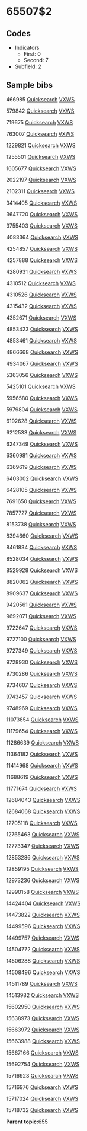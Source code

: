 # 65507$2

## Codes

-   Indicators
    -   First: 0
    -   Second: 7
-   Subfield: 2

## Sample bibs

466985 [Quicksearch](https://search.library.yale.edu/catalog/466985) [VXWS](http://prodorbis.library.yale.edu:7014/vxws/GetHoldingsService?bibId=466985)

579842 [Quicksearch](https://search.library.yale.edu/catalog/579842) [VXWS](http://prodorbis.library.yale.edu:7014/vxws/GetHoldingsService?bibId=579842)

719675 [Quicksearch](https://search.library.yale.edu/catalog/719675) [VXWS](http://prodorbis.library.yale.edu:7014/vxws/GetHoldingsService?bibId=719675)

763007 [Quicksearch](https://search.library.yale.edu/catalog/763007) [VXWS](http://prodorbis.library.yale.edu:7014/vxws/GetHoldingsService?bibId=763007)

1229821 [Quicksearch](https://search.library.yale.edu/catalog/1229821) [VXWS](http://prodorbis.library.yale.edu:7014/vxws/GetHoldingsService?bibId=1229821)

1255501 [Quicksearch](https://search.library.yale.edu/catalog/1255501) [VXWS](http://prodorbis.library.yale.edu:7014/vxws/GetHoldingsService?bibId=1255501)

1605677 [Quicksearch](https://search.library.yale.edu/catalog/1605677) [VXWS](http://prodorbis.library.yale.edu:7014/vxws/GetHoldingsService?bibId=1605677)

2022197 [Quicksearch](https://search.library.yale.edu/catalog/2022197) [VXWS](http://prodorbis.library.yale.edu:7014/vxws/GetHoldingsService?bibId=2022197)

2102311 [Quicksearch](https://search.library.yale.edu/catalog/2102311) [VXWS](http://prodorbis.library.yale.edu:7014/vxws/GetHoldingsService?bibId=2102311)

3414405 [Quicksearch](https://search.library.yale.edu/catalog/3414405) [VXWS](http://prodorbis.library.yale.edu:7014/vxws/GetHoldingsService?bibId=3414405)

3647720 [Quicksearch](https://search.library.yale.edu/catalog/3647720) [VXWS](http://prodorbis.library.yale.edu:7014/vxws/GetHoldingsService?bibId=3647720)

3755403 [Quicksearch](https://search.library.yale.edu/catalog/3755403) [VXWS](http://prodorbis.library.yale.edu:7014/vxws/GetHoldingsService?bibId=3755403)

4083364 [Quicksearch](https://search.library.yale.edu/catalog/4083364) [VXWS](http://prodorbis.library.yale.edu:7014/vxws/GetHoldingsService?bibId=4083364)

4254857 [Quicksearch](https://search.library.yale.edu/catalog/4254857) [VXWS](http://prodorbis.library.yale.edu:7014/vxws/GetHoldingsService?bibId=4254857)

4257888 [Quicksearch](https://search.library.yale.edu/catalog/4257888) [VXWS](http://prodorbis.library.yale.edu:7014/vxws/GetHoldingsService?bibId=4257888)

4280931 [Quicksearch](https://search.library.yale.edu/catalog/4280931) [VXWS](http://prodorbis.library.yale.edu:7014/vxws/GetHoldingsService?bibId=4280931)

4310512 [Quicksearch](https://search.library.yale.edu/catalog/4310512) [VXWS](http://prodorbis.library.yale.edu:7014/vxws/GetHoldingsService?bibId=4310512)

4310526 [Quicksearch](https://search.library.yale.edu/catalog/4310526) [VXWS](http://prodorbis.library.yale.edu:7014/vxws/GetHoldingsService?bibId=4310526)

4315432 [Quicksearch](https://search.library.yale.edu/catalog/4315432) [VXWS](http://prodorbis.library.yale.edu:7014/vxws/GetHoldingsService?bibId=4315432)

4352671 [Quicksearch](https://search.library.yale.edu/catalog/4352671) [VXWS](http://prodorbis.library.yale.edu:7014/vxws/GetHoldingsService?bibId=4352671)

4853423 [Quicksearch](https://search.library.yale.edu/catalog/4853423) [VXWS](http://prodorbis.library.yale.edu:7014/vxws/GetHoldingsService?bibId=4853423)

4853461 [Quicksearch](https://search.library.yale.edu/catalog/4853461) [VXWS](http://prodorbis.library.yale.edu:7014/vxws/GetHoldingsService?bibId=4853461)

4866668 [Quicksearch](https://search.library.yale.edu/catalog/4866668) [VXWS](http://prodorbis.library.yale.edu:7014/vxws/GetHoldingsService?bibId=4866668)

4934067 [Quicksearch](https://search.library.yale.edu/catalog/4934067) [VXWS](http://prodorbis.library.yale.edu:7014/vxws/GetHoldingsService?bibId=4934067)

5363056 [Quicksearch](https://search.library.yale.edu/catalog/5363056) [VXWS](http://prodorbis.library.yale.edu:7014/vxws/GetHoldingsService?bibId=5363056)

5425101 [Quicksearch](https://search.library.yale.edu/catalog/5425101) [VXWS](http://prodorbis.library.yale.edu:7014/vxws/GetHoldingsService?bibId=5425101)

5956580 [Quicksearch](https://search.library.yale.edu/catalog/5956580) [VXWS](http://prodorbis.library.yale.edu:7014/vxws/GetHoldingsService?bibId=5956580)

5979804 [Quicksearch](https://search.library.yale.edu/catalog/5979804) [VXWS](http://prodorbis.library.yale.edu:7014/vxws/GetHoldingsService?bibId=5979804)

6192628 [Quicksearch](https://search.library.yale.edu/catalog/6192628) [VXWS](http://prodorbis.library.yale.edu:7014/vxws/GetHoldingsService?bibId=6192628)

6212533 [Quicksearch](https://search.library.yale.edu/catalog/6212533) [VXWS](http://prodorbis.library.yale.edu:7014/vxws/GetHoldingsService?bibId=6212533)

6247349 [Quicksearch](https://search.library.yale.edu/catalog/6247349) [VXWS](http://prodorbis.library.yale.edu:7014/vxws/GetHoldingsService?bibId=6247349)

6360981 [Quicksearch](https://search.library.yale.edu/catalog/6360981) [VXWS](http://prodorbis.library.yale.edu:7014/vxws/GetHoldingsService?bibId=6360981)

6369619 [Quicksearch](https://search.library.yale.edu/catalog/6369619) [VXWS](http://prodorbis.library.yale.edu:7014/vxws/GetHoldingsService?bibId=6369619)

6403002 [Quicksearch](https://search.library.yale.edu/catalog/6403002) [VXWS](http://prodorbis.library.yale.edu:7014/vxws/GetHoldingsService?bibId=6403002)

6428105 [Quicksearch](https://search.library.yale.edu/catalog/6428105) [VXWS](http://prodorbis.library.yale.edu:7014/vxws/GetHoldingsService?bibId=6428105)

7691650 [Quicksearch](https://search.library.yale.edu/catalog/7691650) [VXWS](http://prodorbis.library.yale.edu:7014/vxws/GetHoldingsService?bibId=7691650)

7857727 [Quicksearch](https://search.library.yale.edu/catalog/7857727) [VXWS](http://prodorbis.library.yale.edu:7014/vxws/GetHoldingsService?bibId=7857727)

8153738 [Quicksearch](https://search.library.yale.edu/catalog/8153738) [VXWS](http://prodorbis.library.yale.edu:7014/vxws/GetHoldingsService?bibId=8153738)

8394660 [Quicksearch](https://search.library.yale.edu/catalog/8394660) [VXWS](http://prodorbis.library.yale.edu:7014/vxws/GetHoldingsService?bibId=8394660)

8461834 [Quicksearch](https://search.library.yale.edu/catalog/8461834) [VXWS](http://prodorbis.library.yale.edu:7014/vxws/GetHoldingsService?bibId=8461834)

8528034 [Quicksearch](https://search.library.yale.edu/catalog/8528034) [VXWS](http://prodorbis.library.yale.edu:7014/vxws/GetHoldingsService?bibId=8528034)

8529928 [Quicksearch](https://search.library.yale.edu/catalog/8529928) [VXWS](http://prodorbis.library.yale.edu:7014/vxws/GetHoldingsService?bibId=8529928)

8820062 [Quicksearch](https://search.library.yale.edu/catalog/8820062) [VXWS](http://prodorbis.library.yale.edu:7014/vxws/GetHoldingsService?bibId=8820062)

8909637 [Quicksearch](https://search.library.yale.edu/catalog/8909637) [VXWS](http://prodorbis.library.yale.edu:7014/vxws/GetHoldingsService?bibId=8909637)

9420561 [Quicksearch](https://search.library.yale.edu/catalog/9420561) [VXWS](http://prodorbis.library.yale.edu:7014/vxws/GetHoldingsService?bibId=9420561)

9692071 [Quicksearch](https://search.library.yale.edu/catalog/9692071) [VXWS](http://prodorbis.library.yale.edu:7014/vxws/GetHoldingsService?bibId=9692071)

9722647 [Quicksearch](https://search.library.yale.edu/catalog/9722647) [VXWS](http://prodorbis.library.yale.edu:7014/vxws/GetHoldingsService?bibId=9722647)

9727100 [Quicksearch](https://search.library.yale.edu/catalog/9727100) [VXWS](http://prodorbis.library.yale.edu:7014/vxws/GetHoldingsService?bibId=9727100)

9727349 [Quicksearch](https://search.library.yale.edu/catalog/9727349) [VXWS](http://prodorbis.library.yale.edu:7014/vxws/GetHoldingsService?bibId=9727349)

9728930 [Quicksearch](https://search.library.yale.edu/catalog/9728930) [VXWS](http://prodorbis.library.yale.edu:7014/vxws/GetHoldingsService?bibId=9728930)

9730286 [Quicksearch](https://search.library.yale.edu/catalog/9730286) [VXWS](http://prodorbis.library.yale.edu:7014/vxws/GetHoldingsService?bibId=9730286)

9734607 [Quicksearch](https://search.library.yale.edu/catalog/9734607) [VXWS](http://prodorbis.library.yale.edu:7014/vxws/GetHoldingsService?bibId=9734607)

9743457 [Quicksearch](https://search.library.yale.edu/catalog/9743457) [VXWS](http://prodorbis.library.yale.edu:7014/vxws/GetHoldingsService?bibId=9743457)

9748969 [Quicksearch](https://search.library.yale.edu/catalog/9748969) [VXWS](http://prodorbis.library.yale.edu:7014/vxws/GetHoldingsService?bibId=9748969)

11073854 [Quicksearch](https://search.library.yale.edu/catalog/11073854) [VXWS](http://prodorbis.library.yale.edu:7014/vxws/GetHoldingsService?bibId=11073854)

11179654 [Quicksearch](https://search.library.yale.edu/catalog/11179654) [VXWS](http://prodorbis.library.yale.edu:7014/vxws/GetHoldingsService?bibId=11179654)

11286639 [Quicksearch](https://search.library.yale.edu/catalog/11286639) [VXWS](http://prodorbis.library.yale.edu:7014/vxws/GetHoldingsService?bibId=11286639)

11364182 [Quicksearch](https://search.library.yale.edu/catalog/11364182) [VXWS](http://prodorbis.library.yale.edu:7014/vxws/GetHoldingsService?bibId=11364182)

11414968 [Quicksearch](https://search.library.yale.edu/catalog/11414968) [VXWS](http://prodorbis.library.yale.edu:7014/vxws/GetHoldingsService?bibId=11414968)

11688619 [Quicksearch](https://search.library.yale.edu/catalog/11688619) [VXWS](http://prodorbis.library.yale.edu:7014/vxws/GetHoldingsService?bibId=11688619)

11771674 [Quicksearch](https://search.library.yale.edu/catalog/11771674) [VXWS](http://prodorbis.library.yale.edu:7014/vxws/GetHoldingsService?bibId=11771674)

12684043 [Quicksearch](https://search.library.yale.edu/catalog/12684043) [VXWS](http://prodorbis.library.yale.edu:7014/vxws/GetHoldingsService?bibId=12684043)

12684068 [Quicksearch](https://search.library.yale.edu/catalog/12684068) [VXWS](http://prodorbis.library.yale.edu:7014/vxws/GetHoldingsService?bibId=12684068)

12705118 [Quicksearch](https://search.library.yale.edu/catalog/12705118) [VXWS](http://prodorbis.library.yale.edu:7014/vxws/GetHoldingsService?bibId=12705118)

12765463 [Quicksearch](https://search.library.yale.edu/catalog/12765463) [VXWS](http://prodorbis.library.yale.edu:7014/vxws/GetHoldingsService?bibId=12765463)

12773347 [Quicksearch](https://search.library.yale.edu/catalog/12773347) [VXWS](http://prodorbis.library.yale.edu:7014/vxws/GetHoldingsService?bibId=12773347)

12853286 [Quicksearch](https://search.library.yale.edu/catalog/12853286) [VXWS](http://prodorbis.library.yale.edu:7014/vxws/GetHoldingsService?bibId=12853286)

12859195 [Quicksearch](https://search.library.yale.edu/catalog/12859195) [VXWS](http://prodorbis.library.yale.edu:7014/vxws/GetHoldingsService?bibId=12859195)

12973236 [Quicksearch](https://search.library.yale.edu/catalog/12973236) [VXWS](http://prodorbis.library.yale.edu:7014/vxws/GetHoldingsService?bibId=12973236)

12990158 [Quicksearch](https://search.library.yale.edu/catalog/12990158) [VXWS](http://prodorbis.library.yale.edu:7014/vxws/GetHoldingsService?bibId=12990158)

14424404 [Quicksearch](https://search.library.yale.edu/catalog/14424404) [VXWS](http://prodorbis.library.yale.edu:7014/vxws/GetHoldingsService?bibId=14424404)

14473822 [Quicksearch](https://search.library.yale.edu/catalog/14473822) [VXWS](http://prodorbis.library.yale.edu:7014/vxws/GetHoldingsService?bibId=14473822)

14499596 [Quicksearch](https://search.library.yale.edu/catalog/14499596) [VXWS](http://prodorbis.library.yale.edu:7014/vxws/GetHoldingsService?bibId=14499596)

14499757 [Quicksearch](https://search.library.yale.edu/catalog/14499757) [VXWS](http://prodorbis.library.yale.edu:7014/vxws/GetHoldingsService?bibId=14499757)

14504772 [Quicksearch](https://search.library.yale.edu/catalog/14504772) [VXWS](http://prodorbis.library.yale.edu:7014/vxws/GetHoldingsService?bibId=14504772)

14506288 [Quicksearch](https://search.library.yale.edu/catalog/14506288) [VXWS](http://prodorbis.library.yale.edu:7014/vxws/GetHoldingsService?bibId=14506288)

14508496 [Quicksearch](https://search.library.yale.edu/catalog/14508496) [VXWS](http://prodorbis.library.yale.edu:7014/vxws/GetHoldingsService?bibId=14508496)

14511789 [Quicksearch](https://search.library.yale.edu/catalog/14511789) [VXWS](http://prodorbis.library.yale.edu:7014/vxws/GetHoldingsService?bibId=14511789)

14513982 [Quicksearch](https://search.library.yale.edu/catalog/14513982) [VXWS](http://prodorbis.library.yale.edu:7014/vxws/GetHoldingsService?bibId=14513982)

15602950 [Quicksearch](https://search.library.yale.edu/catalog/15602950) [VXWS](http://prodorbis.library.yale.edu:7014/vxws/GetHoldingsService?bibId=15602950)

15638973 [Quicksearch](https://search.library.yale.edu/catalog/15638973) [VXWS](http://prodorbis.library.yale.edu:7014/vxws/GetHoldingsService?bibId=15638973)

15663972 [Quicksearch](https://search.library.yale.edu/catalog/15663972) [VXWS](http://prodorbis.library.yale.edu:7014/vxws/GetHoldingsService?bibId=15663972)

15663988 [Quicksearch](https://search.library.yale.edu/catalog/15663988) [VXWS](http://prodorbis.library.yale.edu:7014/vxws/GetHoldingsService?bibId=15663988)

15667166 [Quicksearch](https://search.library.yale.edu/catalog/15667166) [VXWS](http://prodorbis.library.yale.edu:7014/vxws/GetHoldingsService?bibId=15667166)

15692754 [Quicksearch](https://search.library.yale.edu/catalog/15692754) [VXWS](http://prodorbis.library.yale.edu:7014/vxws/GetHoldingsService?bibId=15692754)

15716923 [Quicksearch](https://search.library.yale.edu/catalog/15716923) [VXWS](http://prodorbis.library.yale.edu:7014/vxws/GetHoldingsService?bibId=15716923)

15716976 [Quicksearch](https://search.library.yale.edu/catalog/15716976) [VXWS](http://prodorbis.library.yale.edu:7014/vxws/GetHoldingsService?bibId=15716976)

15717024 [Quicksearch](https://search.library.yale.edu/catalog/15717024) [VXWS](http://prodorbis.library.yale.edu:7014/vxws/GetHoldingsService?bibId=15717024)

15718732 [Quicksearch](https://search.library.yale.edu/catalog/15718732) [VXWS](http://prodorbis.library.yale.edu:7014/vxws/GetHoldingsService?bibId=15718732)

**Parent topic:**[655](../../tags/655/655.md)

